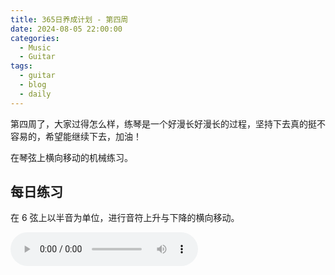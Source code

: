 ```yaml
---
title: 365日养成计划 - 第四周
date: 2024-08-05 22:00:00
categories:
  - Music
  - Guitar
tags:
  - guitar
  - blog
  - daily
---
```


第四周了，大家过得怎么样，练琴是一个好漫长好漫长的过程，坚持下去真的挺不容易的，希望能继续下去，加油！

在琴弦上横向移动的机械练习。

<!-- more -->

## 每日练习

在 6 弦上以半音为单位，进行音符上升与下降的横向移动。

<audio controls src="/guitar/daily-4.mp3" />

## 周一

不使用小指，弹奏三连音的横向移动。

<audio controls src="/guitar/2024-08-05.mp3" />

## 周二

小指与食指的横向移动。

<audio controls src="/guitar/2024-08-06.mp3" />

## 周三

在 ② 弦与 ③ 弦上，进行跨越两个品格的横向反复移动。

<audio controls src="/guitar/2024-08-07.mp3" />

> 这是一个音符间隔为一个全音（全音阶）的横向移动，由于使用了划弦音，能得到很强的演奏效果。

## 周四

在 ① 弦与 ② 弦上，进行指板上行和下行的激烈横向移动。

<audio controls src="/guitar/2024-08-08.mp3" />
